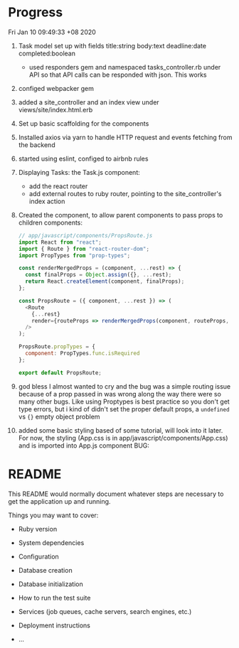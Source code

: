 # Progress

Fri Jan 10 09:49:33 +08 2020

1. Task model set up with fields title:string body:text deadline:date completed:boolean
   - used responders gem and namespaced tasks_controller.rb under API so that API calls
     can be responded with json. This works
2. configed webpacker gem
3. added a site_controller and an index view under views/site/index.html.erb
4. Set up basic scaffolding for the components
5. Installed axios via yarn to handle HTTP request and events fetching from the backend
6. started using eslint, configed to airbnb rules
7. Displaying Tasks: the Task.js component:

   - add the react router
   - add external routes to ruby router, pointing to the site_controller's index action

8. Created the <PropsRoute> component, to allow parent components to pass props to children components:
   ```javascript
   // app/javascript/components/PropsRoute.js
   import React from "react";
   import { Route } from "react-router-dom";
   import PropTypes from "prop-types";

   const renderMergedProps = (component, ...rest) => {
     const finalProps = Object.assign({}, ...rest);
     return React.createElement(component, finalProps);
   };

   const PropsRoute = ({ component, ...rest }) => (
     <Route
       {...rest}
       render={routeProps => renderMergedProps(component, routeProps, rest)}
     />
   );

   PropsRoute.propTypes = {
     component: PropTypes.func.isRequired
   };

   export default PropsRoute;
   ```


9.  god bless I almost wanted to cry and the bug was a simple routing issue because of a prop passed in was wrong
    along the way there were so many other bugs. Like using Proptypes is best practice so you don't get type errors, but i kind of 
    didn't set the proper default props, a `undefined` vs `{}` empty object problem

10. added some basic styling based of some tutorial, will look into it later. For now, the styling (App.css is in app/javascript/components/App.css) and is imported into App.js component
    BUG: 


# README

This README would normally document whatever steps are necessary to get the
application up and running.

Things you may want to cover:

- Ruby version

- System dependencies

- Configuration

- Database creation

- Database initialization

- How to run the test suite

- Services (job queues, cache servers, search engines, etc.)

- Deployment instructions

- ...
